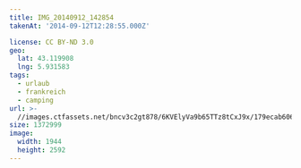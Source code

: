 ```yaml
---
title: IMG_20140912_142854
takenAt: '2014-09-12T12:28:55.000Z'

license: CC BY-ND 3.0
geo:
  lat: 43.119908
  lng: 5.931583
tags:
  - urlaub
  - frankreich
  - camping
url: >-
  //images.ctfassets.net/bncv3c2gt878/6KVElyVa9b65TTz8tCxJ9x/179ecab60634ff3e80919fef34396987/img_20140912_142854_28208742532_o
size: 1372999
image:
  width: 1944
  height: 2592
---
```

